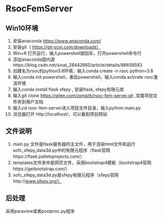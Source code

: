 # RsocFemServer
## Win10环境
1.	安装anaconda https://www.anaconda.com/  
2.	安装git（  https://git-scm.com/downloads） 
3.	Win+R 打开运行，输入powershell按回车，打开powershell命令行  
4.	添加anaconda国内源https://blog.csdn.net/sinat_28442665/article/details/86658593  
5.	创建名为rsoc的python3.8环境，输入conda create -n rsoc python=3.8  
6.	输入conda init powershell，重启powershell，输入conda activate rsoc激活环境  
7.	输入conda install flask sfepy , 安装flask, sfepy有限元库  
8.	输入git clone https://gitee.com/zongzh/rsoc-fem-server.git ,克隆项目文件夹到用户文档  
9.	输入cd  rsoc-fem-server进入项目文件目录，输入python main.py  
10.	浏览器打开 http://localhost/，可以看到项目网站  
## 文件说明
1.	main.py 文件是flask服务器的主文件，用于渲染html文件和运行sofc_sfepy_data3d.py中的有限元程序（flask官网https://flask.palletsprojects.com/）  
2.	templates文件夹中是网页文件，采用bootstrap4模板（bootstrap4官网https://getbootstrap.com/）  
3.	sofc_sfepy_data3d.py是sfepy有限元程序（sfepy官网http://www.sfepy.org/）  
## 后处理
采用paraview或者postproc.py程序  
